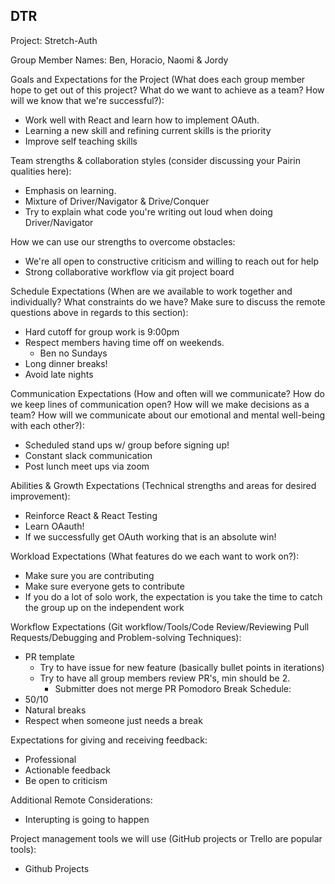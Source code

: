 ## DTR

Project: Stretch-Auth

Group Member Names: Ben, Horacio, Naomi & Jordy

Goals and Expectations for the Project (What does each group member hope to get out of this project? What do we want to achieve as a team? How will we know that we're successful?):
* Work well with React and learn how to implement OAuth.
* Learning a new skill and refining current skills is the priority
* Improve self teaching skills
	
Team strengths & collaboration styles (consider discussing your Pairin qualities here):
* Emphasis on learning.
* Mixture of Driver/Navigator & Drive/Conquer
* Try to explain what code you're writing out loud when doing Driver/Navigator

How we can use our strengths to overcome obstacles:
* We're all open to constructive criticism and willing to reach out for help
* Strong collaborative workflow via git project board

Schedule Expectations (When are we available to work together and individually? What constraints do we have? Make sure to discuss the remote questions above in regards to this section):
* Hard cutoff for group work is 9:00pm
* Respect members having time off on weekends.
  * Ben no Sundays
* Long dinner breaks!
* Avoid late nights

Communication Expectations (How and often will we communicate? How do we keep lines of communication open? How will we make decisions as a team? How will we communicate about our emotional and mental well-being with each other?):
* Scheduled stand ups w/ group before signing up!
* Constant slack communication
* Post lunch meet ups via zoom

Abilities & Growth Expectations (Technical strengths and areas for desired improvement):
* Reinforce React & React Testing
* Learn OAauth!
* If we successfully get OAuth working that is an absolute win!

Workload Expectations (What features do we each want to work on?):
* Make sure you are contributing
* Make sure everyone gets to contribute
* If you do a lot of solo work, the expectation is you take the time to catch the group up on the independent work

Workflow Expectations (Git workflow/Tools/Code Review/Reviewing Pull Requests/Debugging and Problem-solving Techniques): 
* PR template
  * Try to have issue for new feature (basically bullet points in iterations)
  * Try to have all group members review PR's, min should be 2. 
    * Submitter does not merge PR
Pomodoro Break Schedule:
* 50/10
* Natural breaks
* Respect when someone just needs a break

Expectations for giving and receiving feedback:
* Professional
* Actionable feedback
* Be open to criticism

Additional Remote Considerations:
* Interupting is going to happen

Project management tools we will use (GitHub projects or Trello are popular tools):
* Github Projects
